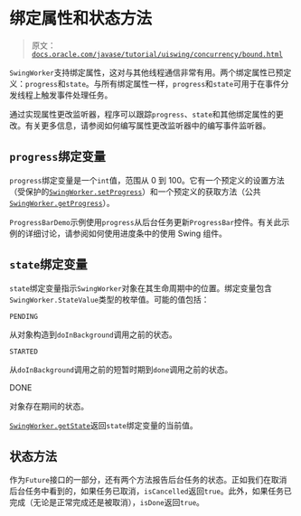 # 绑定属性和状态方法

> 原文：[`docs.oracle.com/javase/tutorial/uiswing/concurrency/bound.html`](https://docs.oracle.com/javase/tutorial/uiswing/concurrency/bound.html)

`SwingWorker`支持绑定属性，这对与其他线程通信非常有用。两个绑定属性已预定义：`progress`和`state`。与所有绑定属性一样，`progress`和`state`可用于在事件分发线程上触发事件处理任务。

通过实现属性更改监听器，程序可以跟踪`progress`、`state`和其他绑定属性的更改。有关更多信息，请参阅如何编写属性更改监听器中的编写事件监听器。

## `progress`绑定变量

`progress`绑定变量是一个`int`值，范围从 0 到 100。它有一个预定义的设置方法（受保护的[`SwingWorker.setProgress`](https://docs.oracle.com/javase/8/docs/api/javax/swing/SwingWorker.html#setProgress--)）和一个预定义的获取方法（公共[`SwingWorker.getProgress`](https://docs.oracle.com/javase/8/docs/api/javax/swing/SwingWorker.html#getProgress-int-)）。

``ProgressBarDemo``示例使用`progress`从后台任务更新`ProgressBar`控件。有关此示例的详细讨论，请参阅如何使用进度条中的使用 Swing 组件。

## `state`绑定变量

`state`绑定变量指示`SwingWorker`对象在其生命周期中的位置。绑定变量包含`SwingWorker.StateValue`类型的枚举值。可能的值包括：

`PENDING`

从对象构造到`doInBackground`调用之前的状态。

`STARTED`

从`doInBackground`调用之前的短暂时期到`done`调用之前的状态。

DONE

对象存在期间的状态。

[`SwingWorker.getState`](https://docs.oracle.com/javase/8/docs/api/javax/swing/SwingWorker.html#getState--)返回`state`绑定变量的当前值。

## 状态方法

作为`Future`接口的一部分，还有两个方法报告后台任务的状态。正如我们在取消后台任务中看到的，如果任务已取消，`isCancelled`返回`true`。此外，如果任务已完成（无论是正常完成还是被取消），`isDone`返回`true`。
